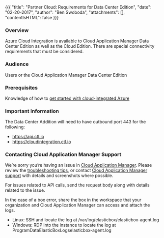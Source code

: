 {{{
  "title": "Partner Cloud: Requirements for Data Center Edition",
  "date": "02-20-2017",
  "author": "Ben Swoboda",
  "attachments": [],
  "contentIsHTML": false
}}}

### Overview

Azure Cloud Integration is available to Cloud Application Manager Data Center Edition as well as the Cloud Edition. There are special connectivity requirements that must be considered.

### Audience

Users or the Cloud Application Manager Data Center Edition

### Prerequisites

Knowledge of how to [get started with cloud-integrated Azure](./partner-cloud-integration-azure-new.md)

### Important Information

The Data Center Addition will need to have outbound port 443 for the following:

* https://api.ctl.io
* https://cloudintegration.ctl.io

### Contacting Cloud Application Manager Support

We’re sorry you’re having an issue in [Cloud Application Manager](https://www.ctl.io/cloud-application-manager/). Please review the [troubleshooting tips](..Troubleshooting/troubleshooting-tips.md), or contact [Cloud Application Manager support](mailto:cloudsupport@centurylink.com) with details and screenshots where possible.

For issues related to API calls, send the request body along with details related to the issue.

In the case of a box error, share the box in the workspace that your organization and Cloud Application Manager can access and attach the logs.
* Linux: SSH and locate the log at /var/log/elasticbox/elasticbox-agent.log
* Windows: RDP into the instance to locate the log at ProgramDataElasticBoxLogselasticbox-agent.log
